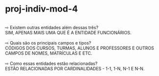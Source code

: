 # proj-indiv-mod-4
<br>
⇨ Existem outras entidades além dessas três? <br>
SIM, APENAS MAIS UMA QUE É A ENTIDADE FUNCIONÁRIOS. <br>
<br>
⇨ Quais são os principais campos e tipos? <br>
CÓDIGOS DOS CURSOS, TURMAS, ALUNOS E PROFESSORES E OUTROS CAMPOS DE NOMES, MATRÍCULAS E ETC. <br>
<br>
⇨ Como essas entidades estão relacionadas? <br>
ESTÃO RELACIONADAS POR CARDINALIDADES - 1-1, 1-N, N-1 E N-N. <br>
